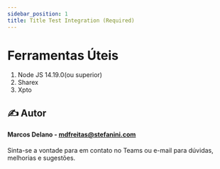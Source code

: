 ```yaml
---
sidebar_position: 1
title: Title Test Integration (Required)
---
```


#  Ferramentas Úteis

1. Node JS 14.19.0(ou superior)
2. Sharex
3. Xpto
    
 ## ✍️ Autor
 #### Marcos Delano - mdfreitas@stefanini.com 
 Sinta-se a vontade para em contato no Teams ou e-mail para dúvidas, melhorias e sugestões. 


